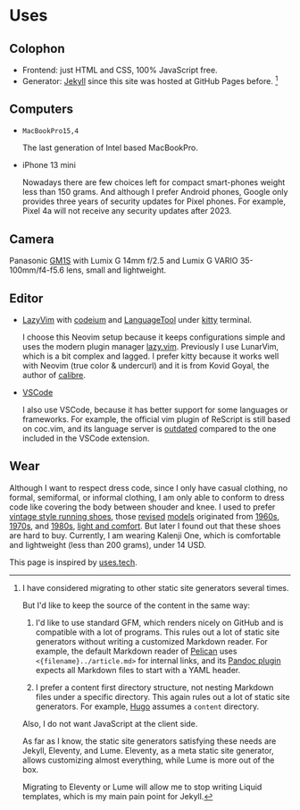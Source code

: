 # Uses

## Colophon

- Frontend: just HTML and CSS, 100% JavaScript free.
- Generator: [Jekyll](https://jekyllrb.com/) since this site was hosted at GitHub Pages before. [^1]

[^1]: I have considered migrating to other static site generators several times.

    But I'd like to keep the source of the content in the same way:

    1. I'd like to use standard GFM, which renders nicely on GitHub and is compatible with a lot of programs.
       This rules out a lot of static site generators without writing a customized Markdown reader.
       For example, the default Markdown reader of [Pelican] uses `<{filename}../article.md>` for internal links,
       and its [Pandoc plugin][pelican-pandoc] expects all Markdown files to start with a YAML header.

    2. I prefer a content first directory structure, not nesting Markdown files under a specific directory.
       This again rules out a lot of static site generators.
       For example, [Hugo] assumes a `content` directory.

    Also, I do not want JavaScript at the client side.

    As far as I know, the static site generators satisfying these needs are Jekyll, Eleventy, and Lume.
    Eleventy, as a meta static site generator, allows customizing almost everything,
    while Lume is more out of the box.

    Migrating to Eleventy or Lume will allow me to stop writing Liquid templates,
    which is my main pain point for Jekyll.

[Pelican]: https://docs.getpelican.com/en/latest/content.html#linking-to-internal-content
[pelican-pandoc]: https://github.com/pelican-plugins/pandoc-reader#specifying-file-metadata
[Hugo]: https://gohugo.io/getting-started/configuration/#contentdir

## Computers

- `MacBookPro15,4`

    The last generation of Intel based MacBookPro.

- iPhone 13 mini

    Nowadays there are few choices left for compact smart-phones weight less than 150 grams.
    And although I prefer Android phones, Google only provides three years of security updates for Pixel phones.
    For example, Pixel 4a will not receive any security updates after 2023.

## Camera

Panasonic [GM1S] with Lumix G 14mm f/2.5 and Lumix G VARIO 35-100mm/f4-f5.6 lens,
small and lightweight.

[GM1S]: https://panasonic.jp/dc/p-db/DMC-GM1SK.html

## Editor

- [LazyVim] with [codeium](../vim/completion.md) and [LanguageTool](../vim/spell.md) under [kitty] terminal.

    I choose this Neovim setup because it keeps configurations simple and uses the modern plugin manager [lazy.vim].
    Previously I use LunarVim, which is a bit complex and lagged.
    I prefer kitty because it works well with Neovim (true color & undercurl) and it is from Kovid Goyal, the author of [calibre].

- [VSCode](https://code.visualstudio.com/)

    I also use VSCode, because it has better support for some languages or frameworks.
    For example, the official vim plugin of ReScript is still based on coc.vim,
    and its language server is [outdated] compared to the one included in the VSCode extension.

[LazyVim]: https://www.lazyvim.org/
[lazy.vim]: https://github.com/folke/lazy.nvim
[kitty]: https://sw.kovidgoyal.net/kitty/
[calibre]: https://github.com/kovidgoyal/calibre
[outdated]: https://github.com/rescript-lang/vim-rescript/issues/61

## Wear

Although I want to respect dress code,
since I only have casual clothing, no formal, semiformal, or informal clothing,
I am only able to conform to dress code like covering the body between shouder and knee.
I used to prefer [vintage style running shoes][thedeffest], those [revised] [models] originated from [1960s], [1970s], and [1980s], [light and comfort][ad].
But later I found out that these shoes are hard to buy.
Currently, I am wearing Kalenji One, which is comfortable and lightweight (less than 200 grams), under 14 USD. 

[thedeffest]: https://www.thedeffest.com/
[revised]: https://www.thedeffest.com/blog/new-balance-ms327laa-retro-runners
[models]: https://www.mizuno.jp/mizuno1906/journal/journal_collection/046/
[1960s]: https://www.onitsukatiger.com/gb/en-gb/onitsukatiger-inspiration/onitsukatiger-mexico-66/
[1970s]: /uses/comp-100.jpg "https://www.thedeffest.com/vintage-ads/new-balance-100-w100-vintage-sneaker-ad-from-1979"
[1980s]: /uses/nb-420.jpg "https://i.ebayimg.com/images/g/ApEAAOSwd7Fb-MP7/s-l1600.jpg"
[ad]: /uses/nb-ads.jpg "https://images.squarespace-cdn.com/content/v1/5ab94f5e3c3a536987d16ce5/1586282359719-W9JJP53TVVP0EAJVXOLJ/ke17ZwdGBToddI8pDm48kGNEFA4rC7c0McDIySn7RjkUqsxRUqqbr1mOJYKfIPR7LoDQ9mXPOjoJoqy81S2I8N_N4V1vUb5AoIIIbLZhVYxCRW4BPu10St3TBAUQYVKcPlG31PR0Q5DeNaNXE1QnS_LzyNcqI129vtg_t5azkwh6fx-4rvXr20Sq8_feGDMO/New+Balance+1982+vintage+sneaker+ad+%40+The+Deffest?format=1500w"

This page is inspired by [uses.tech].

[uses.tech]: https://uses.tech/
